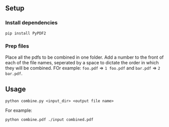 ## Setup

### Install dependencies
```bash
pip install PyPDF2
```

### Prep files
Place all the pdfs to be combined in one folder. Add a number to the front of each of the file names, seperated by a space to dictate the order in which they will be combined. FOr example: `foo.pdf` => `1 foo.pdf` and `bar.pdf` => `2 bar.pdf`.


## Usage
```
python combine.py <input_dir> <output file name>
```

For example:
```bash
python combine.pdf ./input combined.pdf
```

